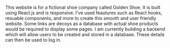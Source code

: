 This website is for a fictional shoe company called Golden Shoe. It is built using React.js and is responsive. I've used feautures such as React hooks, resuable components, and more to create this smooth and user friendly website. Some links are decoys as a database with actual shoe products would be required to display some pages. I am currently building a backend which will allow users to be created and stored in a database. These details can then be used to log in.
